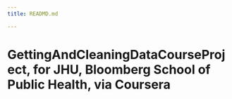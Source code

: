 ```yaml
---
title: READMD.md

---
```


# GettingAndCleaningDataCourseProject, for JHU, Bloomberg School of Public Health, via Coursera

